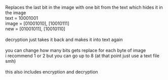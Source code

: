 Replaces the last bit in the image with one bit from the text which hides it in the image<br>
text = 10001001<br>
image = [01001010], [10010111]<br>
new   = [01001011], [10010110]<br>
<br>
decryption just takes it back and makes it into text again<br>
<br>
you can change how many bits gets replace for each byte of image<br>
i recommend 1 or 2 but you can go up to 8 (at that point just use a text file smh)<br>
<br>
this also includes encryption and decryption
